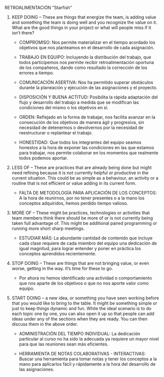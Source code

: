 
RETROALIMENTACIÓN "Starfish"

1. KEEP DOING – These are things that energize the team, is adding value and something the team is doing well and you recognize the value on it. What are the good things in your project or what will people miss if it isn’t there?

    - COMPROMISO: Nos permite materializar en el tiempo acordado los objetivos que nos planteamos en el desarrollo de cada asignación.

    - TRABAJO EN EQUIPO: Incluyendo la distribución del trabajo, que todos participemos nos permite recibir retroalimentación oportuna de los compañeros, dando como resultado la corrección de los errores a tiempo.

    - COMUNICACIÓN ASERTIVA: Nos ha permitido superar obstáculos durante la planeación y ejecución de las asignaciones y el proyecto. 

    - DISPOSICIÓN Y BUENA ACTITUD: Posibilita la rápida adaptación del flujo y desarrollo del trabajo a medida que se modifican las condiciones del mismo o los objetivos en sí. 

    - ORDEN: Reflejado en la forma de trabajar, nos facilita avanzar en la consecución de los objetivos de manera ágil y progresiva, sin necesidad de detenermos o devolvernos por la necesidad de reestructurar o replantear el trabajo.

    - HONESTIDAD: Que todos los integrantes del equipo seamos honestos a la hora de exponer las condiciones en las que estamos para trabajar, nos permite colaborar en los momentos que realmente todos podemos aportar.


2. LESS OF – These are practices that are already being done but might need refining because it is not currently helpful or productive in the current situation. This could be as simple as a behaviour, an activity or a routine that is not efficient or value adding in its current form.

    - FALTA DE METODOLOGÍA PARA APLICACIÓN DE LOS CONCEPTOS: A la hora de reunirnos, por no tener presentes o a la mano los conceptos adquiridos, hemos perdido tiempo valioso.

3. MORE OF – These might be practices, technologies or activities that team members think there should be more of or is not currently being taken full advantage of. This might be additional paired programming or running more short sharp meetings.

    - ESTUDIAR MÁS: La abundante cantidad de contenido que incluye cada clase requiere de cada miembro del equipo una dedicación de igual magnitud, para lograr entender y poner en práctica los conceptos aprendidos recientemente.

4. STOP DOING – These are things that are not bringing value, or even worse, getting in the way.  It’s time for these to go.

    - Por ahora no hemos identificado una actividad o comportamiento que nos aparte de los objetivos o que no nos aporte valor como equipo.

5. START DOING – a new idea, or  something you have seen working before that you would like to bring to the table. It might be something simple or just to keep things dynamic and fun.
While the ideal scenario is to do each topic one by one, you can also open it up so that people can add ideas under any of the sections when they are ready. You can then discuss them in the above order.

    - ADMINISTRACIÓN DEL TIEMPO INDIVIDUAL: La dedicación particular al curso no ha sido la adecuada ya requiere un mayor nivel para que las reuniones sean más eficientes.

    - HERRAMIENTA DE NOTAS COLABORATIVAS - INTERACTIVAS: Buscar una herramienta para tomar notas y tener los conceptos a la mano para aplicarlos fácil y rápidamente a la hora del desarrollo de las asignaciones.

